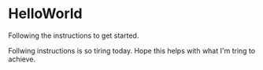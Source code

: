 # HelloWorld
Following the instructions to get started.

Follwing instructions is so tiring today.  Hope this helps with what I'm tring to achieve.

